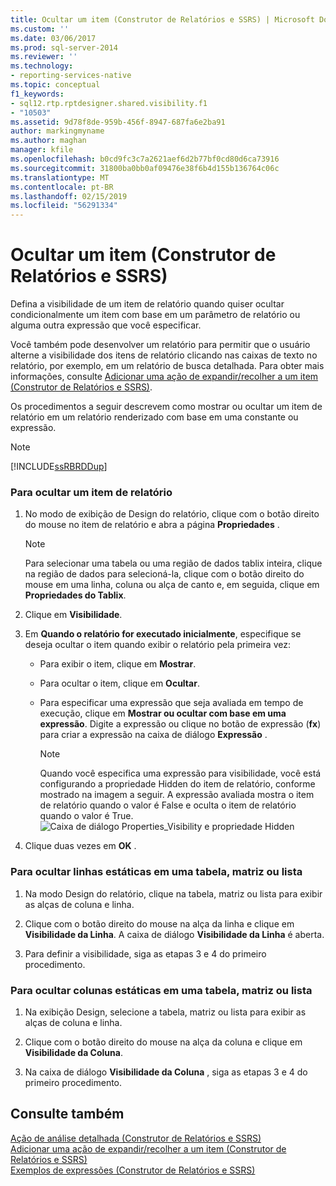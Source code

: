 ```yaml
---
title: Ocultar um item (Construtor de Relatórios e SSRS) | Microsoft Docs
ms.custom: ''
ms.date: 03/06/2017
ms.prod: sql-server-2014
ms.reviewer: ''
ms.technology:
- reporting-services-native
ms.topic: conceptual
f1_keywords:
- sql12.rtp.rptdesigner.shared.visibility.f1
- "10503"
ms.assetid: 9d78f8de-959b-456f-8947-687fa6e2ba91
author: markingmyname
ms.author: maghan
manager: kfile
ms.openlocfilehash: b0cd9fc3c7a2621aef6d2b77bf0cd80d6ca73916
ms.sourcegitcommit: 31800ba0bb0af09476e38f6b4d155b136764c06c
ms.translationtype: MT
ms.contentlocale: pt-BR
ms.lasthandoff: 02/15/2019
ms.locfileid: "56291334"
---
```

# <a name="hide-an-item-report-builder-and-ssrs"></a>Ocultar um item (Construtor de Relatórios e SSRS)
  Defina a visibilidade de um item de relatório quando quiser ocultar condicionalmente um item com base em um parâmetro de relatório ou alguma outra expressão que você especificar.  
  
 Você também pode desenvolver um relatório para permitir que o usuário alterne a visibilidade dos itens de relatório clicando nas caixas de texto no relatório, por exemplo, em um relatório de busca detalhada. Para obter mais informações, consulte [Adicionar uma ação de expandir/recolher a um item &#40;Construtor de Relatórios e SSRS&#41;](../report-design/add-an-expand-or-collapse-action-to-an-item-report-builder-and-ssrs.md).  
  
 Os procedimentos a seguir descrevem como mostrar ou ocultar um item de relatório em um relatório renderizado com base em uma constante ou expressão.  
  
> [!NOTE]  
>  [!INCLUDE[ssRBRDDup](../../includes/ssrbrddup-md.md)]  
  
### <a name="to-hide-a-report-item"></a>Para ocultar um item de relatório  
  
1.  No modo de exibição de Design do relatório, clique com o botão direito do mouse no item de relatório e abra a página **Propriedades** .  
  
    > [!NOTE]  
    >  Para selecionar uma tabela ou uma região de dados tablix inteira, clique na região de dados para selecioná-la, clique com o botão direito do mouse em uma linha, coluna ou alça de canto e, em seguida, clique em **Propriedades do Tablix**.  
  
2.  Clique em **Visibilidade**.  
  
3.  Em **Quando o relatório for executado inicialmente**, especifique se deseja ocultar o item quando exibir o relatório pela primeira vez:  
  
    -   Para exibir o item, clique em **Mostrar**.  
  
    -   Para ocultar o item, clique em **Ocultar**.  
  
    -   Para especificar uma expressão que seja avaliada em tempo de execução, clique em **Mostrar ou ocultar com base em uma expressão**. Digite a expressão ou clique no botão de expressão (**fx**) para criar a expressão na caixa de diálogo **Expressão** .  
  
        > [!NOTE]  
        >  Quando você especifica uma expressão para visibilidade, você está configurando a propriedade Hidden do item de relatório, conforme mostrado na imagem a seguir. A expressão avaliada mostra o item de relatório quando o valor é False e oculta o item de relatório quando o valor é True.   
        > ![Caixa de diálogo Properties_Visibility e propriedade Hidden](../media/hiddenproperty-propertiesvisibility.png "Caixa de diálogo Properties_Visibility e propriedade Hidden")  
  
4.  Clique duas vezes em **OK** .  
  
### <a name="to-hide-static-rows-in-a-table-matrix-or-list"></a>Para ocultar linhas estáticas em uma tabela, matriz ou lista  
  
1.  Na modo Design do relatório, clique na tabela, matriz ou lista para exibir as alças de coluna e linha.  
  
2.  Clique com o botão direito do mouse na alça da linha e clique em **Visibilidade da Linha**. A caixa de diálogo **Visibilidade da Linha** é aberta.  
  
3.  Para definir a visibilidade, siga as etapas 3 e 4 do primeiro procedimento.  
  
### <a name="to-hide-static-columns-in-a-table-matrix-or-list"></a>Para ocultar colunas estáticas em uma tabela, matriz ou lista  
  
1.  Na exibição Design, selecione a tabela, matriz ou lista para exibir as alças de coluna e linha.  
  
2.  Clique com o botão direito do mouse na alça da coluna e clique em **Visibilidade da Coluna**.  
  
3.  Na caixa de diálogo **Visibilidade da Coluna** , siga as etapas 3 e 4 do primeiro procedimento.  
  
## <a name="see-also"></a>Consulte também  
 [Ação de análise detalhada &#40;Construtor de Relatórios e SSRS&#41;](../report-design/drilldown-action-report-builder-and-ssrs.md)   
 [Adicionar uma ação de expandir/recolher a um item &#40;Construtor de Relatórios e SSRS&#41;](../report-design/add-an-expand-or-collapse-action-to-an-item-report-builder-and-ssrs.md)   
 [Exemplos de expressões &#40;Construtor de Relatórios e SSRS&#41;](../report-design/expression-examples-report-builder-and-ssrs.md)  
  
  
